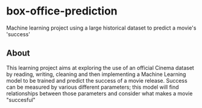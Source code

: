 # box-office-prediction
Machine learning project using a large historical dataset to predict a movie's 'success'

## About
This learning project aims at exploring the use of an official Cinema dataset by reading, writing, cleaning and then implementing a Machine Learning model to be trained and predict the success of a movie release. Success can be measured by various different parameters; this model will find relationships between those parameters and consider what makes a movie "succesful"

